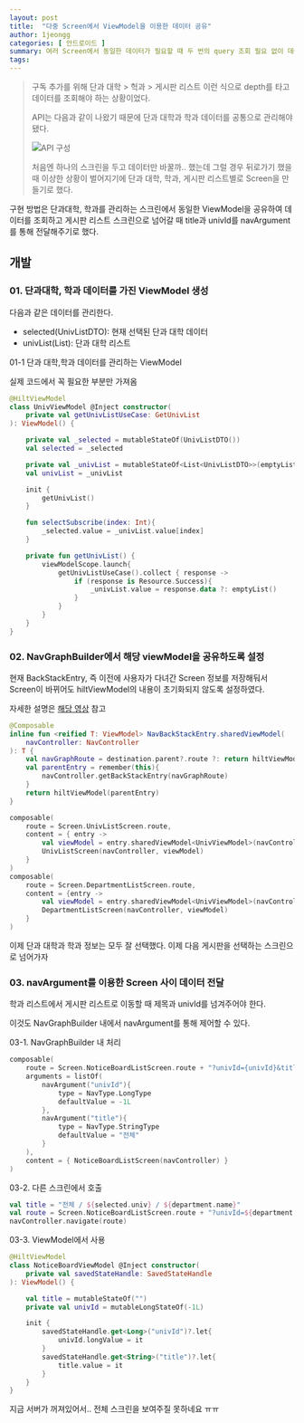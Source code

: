 ```yaml
---
layout: post
title:  "다중 Screen에서 ViewModel을 이용한 데이터 공유"
author: 1jeongg
categories: [ 안드로이드 ]
summary: 여러 Screen에서 동일한 데이터가 필요할 때 두 번의 query 조회 필요 없이 데이터 공유를 통해 받아오기
tags: 
---
```


> 구독 추가를 위해 단과 대학 > 헉과 > 게시판 리스트 이런 식으로 depth를 타고 데이터를 조회해야 하는 상황이었다.
> 
> API는 다음과 같이 나왔기 때문에 단과 대학과 학과 데이터를 공통으로 관리해야 됐다.
> 
> ![API 구성]({{site.baseurl}}/assets/images/viewmodel-share2.png)
>
> 처음엔 하나의 스크린을 두고 데이터만 바꿀까.. 했는데 그럴 경우 뒤로가기 했을 때 이상한 상황이 벌어지기에 단과 대학, 학과, 게시판 리스트별로 Screen을 만들기로 했다.

구현 방법은 단과대학, 학과를 관리하는 스크린에서 동일한 ViewModel을 공유하여 데이터를 조회하고 게시판 리스트 스크린으로 넘어갈 때 title과 univId를 navArgument를 통해 전달해주기로 했다.

## 개발

### 01. 단과대학, 학과 데이터를 가진 ViewModel 생성

다음과 같은 데이터를 관리한다.

- selected(UnivListDTO): 현재 선택된 단과 대학 데이터
- univList(List<UnivListDTO>): 단과 대학 리스트

01-1 단과 대학,학과 데이터를 관리하는 ViewModel

실제 코드에서 꼭 필요한 부분만 가져옴
```kotlin
@HiltViewModel
class UnivViewModel @Inject constructor(
    private val getUnivListUseCase: GetUnivList
): ViewModel() {

    private val _selected = mutableStateOf(UnivListDTO())
    val selected = _selected

    private val _univList = mutableStateOf<List<UnivListDTO>>(emptyList())
    val univList = _univList

    init {
        getUnivList()
    }

    fun selectSubscribe(index: Int){
        _selected.value = _univList.value[index]
    }

    private fun getUnivList() {
        viewModelScope.launch{
            getUnivListUseCase().collect { response ->
                if (response is Resource.Success){
                    _univList.value = response.data ?: emptyList()
                }
            }
        }
    }
}
```

### 02. NavGraphBuilder에서 해당 viewModel을 공유하도록 설정

현재 BackStackEntry, 즉 이전에 사용자가 다녀간 Screen 정보를 저장해둬서 Screen이 바뀌어도 hiltViewModel의 내용이 초기화되지 않도록 설정하였다.

자세한 설명은 [해당 영상](https://www.youtube.com/watch?v=h61Wqy3qcKg) 참고

```kotlin
@Composable
inline fun <reified T: ViewModel> NavBackStackEntry.sharedViewModel(
    navController: NavController
): T {
    val navGraphRoute = destination.parent?.route ?: return hiltViewModel()
    val parentEntry = remember(this){
        navController.getBackStackEntry(navGraphRoute)
    }
    return hiltViewModel(parentEntry)
}
```

```kotlin
composable(
    route = Screen.UnivListScreen.route,
    content = { entry ->
        val viewModel = entry.sharedViewModel<UnivViewModel>(navController)
        UnivListScreen(navController, viewModel)
    }
)
composable(
    route = Screen.DepartmentListScreen.route,
    content = {entry ->
        val viewModel = entry.sharedViewModel<UnivViewModel>(navController)
        DepartmentListScreen(navController, viewModel)
    }
)
```

이제 단과 대학과 학과 정보는 모두 잘 선택했다. 이제 다음 게시판을 선택하는 스크린으로 넘어가자

### 03. navArgument를 이용한 Screen 사이 데이터 전달

학과 리스트에서 게시판 리스트로 이동할 때 제목과 univId를 넘겨주어야 한다.

이것도 NavGraphBuilder 내에서 navArgument를 통해 제어할 수 있다.

03-1. NavGraphBuilder 내 처리
```kotlin
composable(
    route = Screen.NoticeBoardListScreen.route + "?univId={univId}&title={title}",
    arguments = listOf(
        navArgument("univId"){
            type = NavType.LongType
            defaultValue = -1L
        },
        navArgument("title"){
            type = NavType.StringType
            defaultValue = "전체"
        }
    ),
    content = { NoticeBoardListScreen(navController) }
)
```

03-2. 다른 스크린에서 호출
```kotlin
val title = "전체 / ${selected.univ} / ${department.name}"
val route = Screen.NoticeBoardListScreen.route + "?univId=${department.univId}&title=$title"
navController.navigate(route)
```

03-3. ViewModel에서 사용

```kotlin
@HiltViewModel
class NoticeBoardViewModel @Inject constructor(
    private val savedStateHandle: SavedStateHandle
): ViewModel() {

    val title = mutableStateOf("")
    private val univId = mutableLongStateOf(-1L)

    init {
        savedStateHandle.get<Long>("univId")?.let{
            univId.longValue = it
        }
        savedStateHandle.get<String>("title")?.let{
            title.value = it
        }
    }
}
```

지금 서버가 꺼져있어서.. 전체 스크린을 보여주질 못하네요 ㅠㅠ